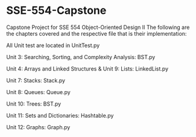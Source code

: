 # SSE-554-Capstone
Capstone Project for SSE 554 Object-Oriented Design II
The following are the chapters covered and the respective file that is their implementation:

All Unit test are located in UnitTest.py

Unit 3: Searching, Sorting, and Complexity Analysis: 
    BST.py

Unit 4: Arrays and Linked Structures & Unit 9: Lists:
    LinkedList.py

Unit 7: Stacks:
    Stack.py

Unit 8: Queues:
    Queue.py

Unit 10: Trees:
    BST.py

Unit 11: Sets and Dictionaries:
    Hashtable.py

Unit 12: Graphs:
    Graph.py